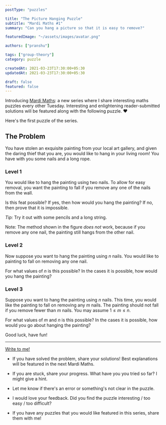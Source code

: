 ```yaml
---
postType: "puzzles"

title: "The Picture Hanging Puzzle"
subtitle: "Mardi Maths #1"
summary: "Can you hang a picture so that it is easy to remove?"

featuredImage: "~/assets/images/avatar.png"

authors: ["pranshu"]

tags: ["group-theory"]
category: puzzle

createdAt: 2021-03-23T17:30:00+05:30
updatedAt: 2021-03-23T17:30:00+05:30

draft: false
featured: false
---
```


Introducing [Mardi Maths](/puzzles): a new series where I share interesting maths puzzles every other Tuesday. Interesting and enlightening reader-submitted solutions will be featured along with the following puzzle. :heart:

Here's the first puzzle of the series.

## The Problem

You have stolen an exquisite painting from your local art gallery, and given the daring thief that you are, you would like to hang in your living room! You have with you some nails and a long rope.

### Level 1

You would like to hang the painting using two nails. To allow for easy removal, you want the painting to fall if you remove any one of the nails from the wall.

Is this feat possible? If yes, then how would you hang the painting? If no, then prove that it is impossible.

_Tip:_ Try it out with some pencils and a long string.

Note: The method shown in the figure _does not_ work, because if you remove any one nail, the painting still hangs from the other nail.

### Level 2

Now suppose you want to hang the painting using $n$ nails. You would like to painting to fall on removing any one nail.

For what values of $n$ is this possible?
In the cases it is possible, how would you hang the painting?

### Level 3

Suppose you want to hang the painting using $n$ nails. This time, you would like the painting to fall on removing any $m$ nails. The painting should not fall if you remove fewer than $m$ nails.
You may assume $1 \le m \le n$.

For what values of $m$ and $n$ is this possible?
In the cases it is possible, how would you go about hanging the painting?

Good luck, have fun!

---

[Write to me!](/contact)

- If you have solved the problem, share your solutions! Best explanations will be featured in the next Mardi Maths.

- If you are stuck, share your progress. What have you you tried so far? I might give a hint.

- Let me know if there's an error or something's not clear in the puzzle.

- I would love your feedback. Did you find the puzzle interesting / too easy / too difficult?

- If you have any puzzles that you would like featured in this series, share them with me!
